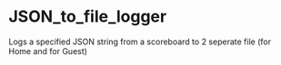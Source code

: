 # JSON_to_file_logger
Logs a specified JSON string from a scoreboard to 2 seperate file (for Home and for Guest)
